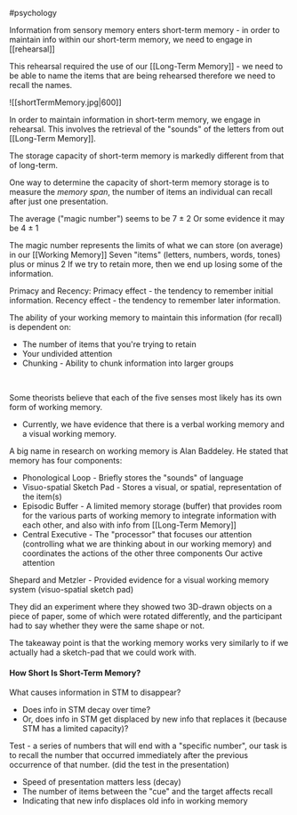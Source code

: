 #psychology 

Information from sensory memory enters short-term memory - in order to maintain info within our short-term memory, we need to engage in [[rehearsal]]

This rehearsal required the use of our [[Long-Term Memory]] - we need to be able to name the items that are being rehearsed
therefore we need to recall the names.

![[shortTermMemory.jpg|600]]

In order to maintain information in short-term memory, we engage in rehearsal. This involves the retrieval of the "sounds" of the letters from out [[Long-Term Memory]].


The storage capacity of short-term memory is markedly different from that of long-term.

One way to determine the capacity of short-term memory storage is to measure the *memory span*, the number of items an individual can recall after just one presentation.

The average ("magic number") seems to be 7 $\pm$ 2
Or some evidence it may be 4 $\pm$ 1

The magic number represents the limits of what we can store (on average) in our [[Working Memory]]
Seven "items" (letters, numbers, words, tones) plus or minus 2
If we try to retain more, then we end up losing some of the information.

 Primacy and Recency:
 Primacy effect - the tendency to remember initial information. 
Recency effect - the tendency to remember later information.

The ability of your working memory to maintain this information (for recall) is dependent on:
- The number of items that you're trying to retain
- Your undivided attention
- Chunking - Ability to chunk information into larger groups  
<br>

Some theorists believe that each of the five senses most likely has its own form of working memory.
- Currently, we have evidence that there is a verbal working memory and a visual working memory.

A big name in research on working memory is Alan Baddeley.
He stated that memory has four components:
- Phonological Loop - Briefly stores the "sounds" of language
- Visuo-spatial Sketch Pad - Stores a visual, or spatial, representation of the item(s)
- Episodic Buffer - A limited memory storage (buffer) that provides room for the various parts of working memory 
	to integrate information with each other, and also with info from [[Long-Term Memory]]
- Central Executive - The "processor" that focuses our attention (controlling what we are thinking about in our working memory) and coordinates the actions of the other three components
	Our active attention
	
Shepard and Metzler - Provided evidence for a visual working memory system (visuo-spatial sketch pad)

They did an experiment where they showed two 3D-drawn objects on a piece of paper, some of which were rotated differently, and the participant had to say whether they were the same shape or not.

The takeaway point is that the working memory works very similarly to if we actually had a sketch-pad that we could work with.


#### How Short Is Short-Term Memory?

What causes information in STM to disappear?
- Does info in STM decay over time?
- Or, does info in STM get displaced by new info that replaces it (because STM has a limited capacity)?

Test - a series of numbers that will end with a "specific number", our task is to recall the number that occurred immediately after the previous occurrence of that number.
(did the test in the presentation)
- Speed of presentation matters less (decay)
- The number of items between the "cue" and the target affects recall
- Indicating that new info displaces old info in working memory


